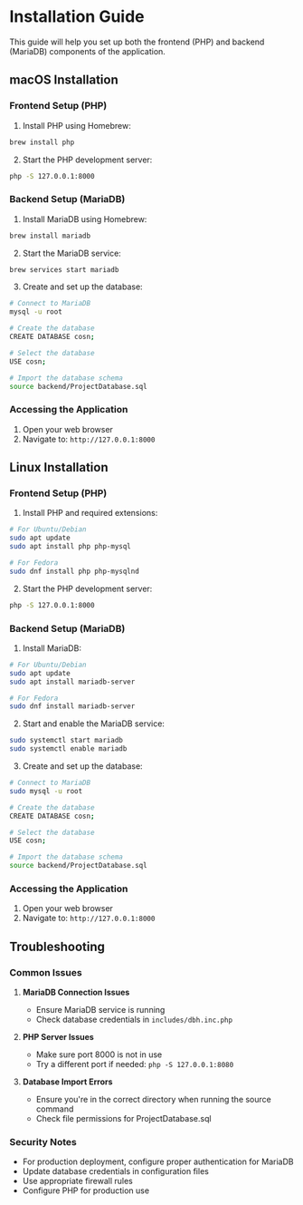 # Installation Guide

This guide will help you set up both the frontend (PHP) and backend (MariaDB) components of the application.

## macOS Installation

### Frontend Setup (PHP)
1. Install PHP using Homebrew:
```bash
brew install php
```

2. Start the PHP development server:
```bash
php -S 127.0.0.1:8000
```

### Backend Setup (MariaDB)
1. Install MariaDB using Homebrew:
```bash
brew install mariadb
```

2. Start the MariaDB service:
```bash
brew services start mariadb
```

3. Create and set up the database:
```bash
# Connect to MariaDB
mysql -u root

# Create the database
CREATE DATABASE cosn;

# Select the database
USE cosn;

# Import the database schema
source backend/ProjectDatabase.sql
```

### Accessing the Application
1. Open your web browser
2. Navigate to: `http://127.0.0.1:8000`

## Linux Installation

### Frontend Setup (PHP)
1. Install PHP and required extensions:
```bash
# For Ubuntu/Debian
sudo apt update
sudo apt install php php-mysql

# For Fedora
sudo dnf install php php-mysqlnd
```

2. Start the PHP development server:
```bash
php -S 127.0.0.1:8000
```

### Backend Setup (MariaDB)
1. Install MariaDB:
```bash
# For Ubuntu/Debian
sudo apt update
sudo apt install mariadb-server

# For Fedora
sudo dnf install mariadb-server
```

2. Start and enable the MariaDB service:
```bash
sudo systemctl start mariadb
sudo systemctl enable mariadb
```

3. Create and set up the database:
```bash
# Connect to MariaDB
sudo mysql -u root

# Create the database
CREATE DATABASE cosn;

# Select the database
USE cosn;

# Import the database schema
source backend/ProjectDatabase.sql
```

### Accessing the Application
1. Open your web browser
2. Navigate to: `http://127.0.0.1:8000`

## Troubleshooting

### Common Issues
1. **MariaDB Connection Issues**
   - Ensure MariaDB service is running
   - Check database credentials in `includes/dbh.inc.php`

2. **PHP Server Issues**
   - Make sure port 8000 is not in use
   - Try a different port if needed: `php -S 127.0.0.1:8080`

3. **Database Import Errors**
   - Ensure you're in the correct directory when running the source command
   - Check file permissions for ProjectDatabase.sql

### Security Notes
- For production deployment, configure proper authentication for MariaDB
- Update database credentials in configuration files
- Use appropriate firewall rules
- Configure PHP for production use 
